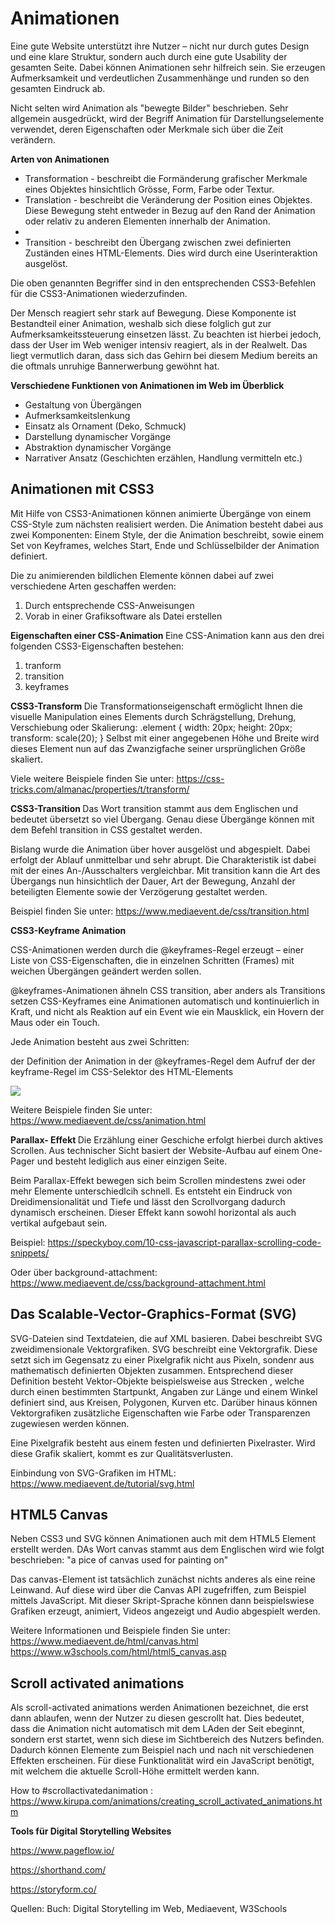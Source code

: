 <h1> Animationen </h1>
Eine gute Website unterstützt ihre Nutzer – nicht nur durch gutes Design und eine klare Struktur, sondern auch durch eine gute Usability der gesamten Seite. Dabei können Animationen sehr hilfreich sein. Sie erzeugen Aufmerksamkeit und verdeutlichen Zusammenhänge und runden so den gesamten Eindruck ab.

Nicht selten wird Animation als "bewegte Bilder" beschrieben. Sehr allgemein ausgedrückt, wird der Begriff Animation für Darstellungselemente verwendet, deren Eigenschaften oder Merkmale sich über die Zeit verändern. 

<b>Arten von Animationen </b>
<ul> 
<li> Transformation - beschreibt die Formänderung grafischer Merkmale eines Objektes hinsichtlich Grösse, Form, Farbe oder Textur.</li> 

<li> Translation - beschreibt die Veränderung der Position eines Objektes. Diese Bewegung steht entweder in Bezug auf den Rand der Animation oder relativ zu anderen Elementen innerhalb der Animation.<li> 

<li> Transition - beschreibt den Übergang zwischen zwei definierten Zuständen eines HTML-Elements. Dies wird durch eine Userinteraktion ausgelöst. </li> 
</ul>

Die oben genannten Begriffer sind in den entsprechenden CSS3-Befehlen für die CSS3-Animationen wiederzufinden. 

Der Mensch reagiert sehr stark auf Bewegung. Diese Komponente ist Bestandteil einer Animation, weshalb sich diese folglich gut zur Aufmerksamkeitssteuerung einsetzen lässt. Zu beachten ist hierbei jedoch, dass der User im Web weniger intensiv reagiert, als in der Realwelt. Das liegt vermutlich daran, dass sich das Gehirn bei diesem Medium bereits an die oftmals unruhige Bannerwerbung gewöhnt hat. 

<b> Verschiedene Funktionen von Animationen im Web im Überblick </b>
<ul>
  <li> Gestaltung von Übergängen </li>
    <li> Aufmerksamkeitslenkung </li>
    <li> Einsatz als Ornament (Deko, Schmuck) </li>
    <li> Darstellung dynamischer Vorgänge</li>
    <li> Abstraktion dynamischer Vorgänge</li>
    <li> Narrativer Ansatz (Geschichten erzählen, Handlung vermitteln etc.) </li>
  
  </ul>
  
  <h2> Animationen mit CSS3 </h2>
  Mit Hilfe von CSS3-Animationen können animierte Übergänge von einem CSS-Style zum nächsten realisiert werden. Die Animation besteht dabei aus zwei Komponenten: Einem Style, der die Animation beschreibt, sowie einem Set von Keyframes, welches Start, Ende und Schlüsselbilder der Animation definiert. 
  
  Die zu animierenden bildlichen Elemente können dabei auf zwei verschiedene Arten geschaffen werden:
  1. Durch entsprechende CSS-Anweisungen
  2. Vorab in einer Grafiksoftware als Datei erstellen
  
  
 <b> Eigenschaften einer CSS-Animation </b>
 Eine CSS-Animation kann aus den drei folgenden CSS3-Eigenschaften bestehen:
 1. tranform
 2. transition
 3. keyframes
 
 <b> CSS3-Transform </b> 
 Die Transformationseigenschaft ermöglicht Ihnen die visuelle Manipulation eines Elements durch Schrägstellung, Drehung, Verschiebung oder Skalierung:
 .element {
  width: 20px;
  height: 20px;
  transform: scale(20);
}
Selbst mit einer angegebenen Höhe und Breite wird dieses Element nun auf das Zwanzigfache seiner ursprünglichen Größe skaliert.

Viele weitere Beispiele finden Sie unter:
 https://css-tricks.com/almanac/properties/t/transform/
 
 
 <b> CSS3-Transition </b>
 Das Wort transition stammt aus dem Englischen und bedeutet übersetzt so viel Übergang. Genau diese Übergänge können mit dem Befehl transition in CSS gestaltet werden. 
 
 Bislang wurde die Animation über hover ausgelöst und abgespielt. Dabei erfolgt der Ablauf unmittelbar und sehr abrupt. Die Charakteristik ist dabei mit der eines An-/Ausschalters vergleichbar. Mit transition kann die Art des Übergangs nun hinsichtlich der Dauer, Art der Bewegung, Anzahl der beteiligten Elemente sowie der Verzögerung gestaltet werden. 
 
 Beispiel finden Sie unter:
 https://www.mediaevent.de/css/transition.html
 
 <b> CSS3-Keyframe Animation </b>
 
 CSS-Animationen werden durch die @keyframes-Regel erzeugt – einer Liste von CSS-Eigenschaften, die in einzelnen Schritten (Frames) mit weichen Übergängen geändert werden sollen.

@keyframes-Animationen ähneln CSS transition, aber anders als Transitions setzen CSS-Keyframes eine Animationen automatisch und kontinuierlich in Kraft, und nicht als Reaktion auf ein Event wie ein Mausklick, ein Hovern der Maus oder ein Touch.

Jede Animation besteht aus zwei Schritten:

der Definition der Animation in der @keyframes-Regel
dem Aufruf der der keyframe-Regel im CSS-Selektor des HTML-Elements

<img src="https://www.mediaevent.de/css/svg/beachbackground.svg">

Weitere Beispiele finden Sie unter:
https://www.mediaevent.de/css/animation.html

<b> Parallax- Effekt </b>
Die Erzählung einer Geschiche erfolgt hierbei durch aktives Scrollen. Aus technischer Sicht basiert der Website-Aufbau auf einem One-Pager und besteht lediglich aus einer einzigen Seite. 

Beim Parallax-Effekt bewegen sich beim Scrollen mindestens zwei oder mehr Elemente unterschiedlcih schnell. Es entsteht ein Eindruck von Dreidimensionalität und Tiefe und lässt den Scrollvorgang dadurch dynamisch erscheinen. Dieser Effekt kann sowohl horizontal als auch vertikal aufgebaut sein. 

Beispiel: 
https://speckyboy.com/10-css-javascript-parallax-scrolling-code-snippets/


Oder über background-attachment: https://www.mediaevent.de/css/background-attachment.html

<h2> Das Scalable-Vector-Graphics-Format (SVG) </h2>
SVG-Dateien sind Textdateien, die auf XML basieren. Dabei beschreibt SVG zweidimensionale Vektorgrafiken. 
SVG beschreibt eine Vektorgrafik. Diese setzt sich im Gegensatz zu einer Pixelgrafik nicht aus Pixeln, sondenr aus mathematisch definierten Objekten zusammen. Entsprechend dieser Definition besteht Vektor-Objekte beispielsweise aus Strecken , welche durch einen bestimmten Startpunkt, Angaben zur Länge und einem Winkel definiert sind, aus Kreisen, Polygonen, Kurven etc. Darüber hinaus können Vektorgrafiken zusätzliche Eigenschaften wie Farbe oder Transparenzen zugewiesen werden können. 

Eine Pixelgrafik besteht aus einem festen und definierten Pixelraster. Wird diese Grafik skaliert, kommt es zur Qualitätsverlusten. 

Einbindung von SVG-Grafiken im HTML: https://www.mediaevent.de/tutorial/svg.html

<h2> HTML5 Canvas </h2>
Neben CSS3 und SVG können Animationen auch mit dem HTML5 Element <canvas> erstellt werden. DAs Wort canvas stammt aus dem Englischen wird wie folgt beschrieben: "a pice of canvas used for painting on"
  
Das canvas-Element ist tatsächlich zunächst nichts anderes als eine reine Leinwand. Auf diese wird über die Canvas API zugefriffen, zum Beispiel mittels JavaScript. Mit dieser Skript-Sprache können dann beispielswiese Grafiken erzeugt, animiert, Videos angezeigt und Audio abgespielt werden. 

Weitere Informationen und Beispiele finden Sie unter: https://www.mediaevent.de/html/canvas.html
https://www.w3schools.com/html/html5_canvas.asp

<h2> Scroll activated animations </h2>
Als scroll-activated animations werden Animationen bezeichnet, die erst dann ablaufen, wenn der Nutzer zu diesen gescrollt hat. Dies bedeutet, dass die Animation nicht automatisch mit dem LAden der Seit ebeginnt, sondern erst startet, wenn sich diese im Sichtbereich des Nutzers befinden. Dadurch können Elemente zum Beispiel nach und nach nit verschiedenen Effekten erscheinen. Für diese Funktionalität wird ein JavaScript benötigt, mit welchem die aktuelle Scroll-Höhe ermittelt werden kann. 

How to #scrollactivatedanimation : https://www.kirupa.com/animations/creating_scroll_activated_animations.htm

<b> Tools für Digital Storytelling Websites </b> 

https://www.pageflow.io/

https://shorthand.com/



https://storyform.co/

Quellen: Buch: Digital Storytelling im Web, Mediaevent, W3Schools
